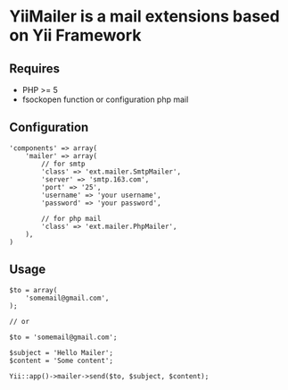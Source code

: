 # YiiMailer is a mail extensions based on Yii Framework

## Requires
* PHP >= 5
* fsockopen function or configuration php mail

## Configuration
```
'components' => array(
    'mailer' => array(
        // for smtp
        'class' => 'ext.mailer.SmtpMailer',
        'server' => 'smtp.163.com',
        'port' => '25',
        'username' => 'your username',
        'password' => 'your password',

        // for php mail
        'class' => 'ext.mailer.PhpMailer',
    ),
)
```

## Usage
```
$to = array(
    'somemail@gmail.com',
);

// or

$to = 'somemail@gmail.com';

$subject = 'Hello Mailer';
$content = 'Some content';

Yii::app()->mailer->send($to, $subject, $content);
```
